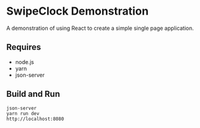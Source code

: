 # SwipeClock Demonstration

A demonstration of using React to create a simple single page application.

## Requires

* node.js
* yarn
* json-server

## Build and Run

```
json-server
yarn run dev
http://localhost:8080
```
